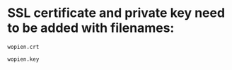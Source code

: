 # SSL certificate and private key need to be added with filenames:

```
wopien.crt
```

```
wopien.key
```

